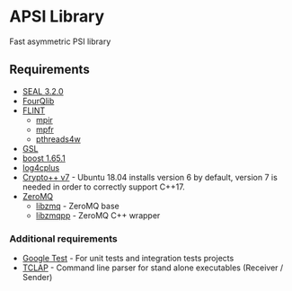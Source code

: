 # APSI Library

Fast asymmetric PSI library

## Requirements

* [SEAL 3.2.0](https://github.com/microsoft/SEAL)
* [FourQlib](https://github.com/kiromaru/FourQlib)
* [FLINT](http://flintlib.org)
    * [mpir](http://mpir.org)
    * [mpfr](http://mpfr.org)
    * [pthreads4w](https://sourceforge.net/projects/pthreads4w/)
* [GSL](https://github.com/Microsoft/GSL)
* [boost 1.65.1](https://www.boost.org/)
* [log4cplus](https://github.com/log4cplus/log4cplus)
* [Crypto++ v7](https://cryptopp.com) - Ubuntu 18.04 installs version 6 by default, version 7 is needed in order to correctly support C++17.
* [ZeroMQ](http://zeromq.org)
    * [libzmq](https://github.com/zeromq/libzmq) - ZeroMQ base
    * [libzmqpp](https://github.com/zeromq/zmqpp) - ZeroMQ C++ wrapper

### Additional requirements
* [Google Test](https://github.com/google/googletest) - For unit tests and integration tests projects
* [TCLAP](https://sourceforge.net/projects/tclap/) - Command line parser for stand alone executables (Receiver / Sender)
